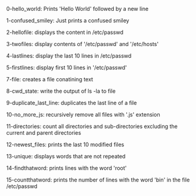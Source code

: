 0-hello_world: Prints 'Hello World' followed by a new line
 
1-confused_smiley: Just prints a confused smiley

2-hellofile: displays the content in /etc/passwd 

3-twofiles: display contents of '/etc/passwd' and '/etc/hosts'

4-lastlines: display the last 10 lines in /etc/passwd

5-firstlines: display first 10 lines in '/etc/passwd'

7-file: creates a file conatining text

8-cwd_state: write the output of ls -la to file

9-duplicate_last_line: duplicates the last line of a file

10-no_more_js: recursively remove all files with '.js' extension

11-directories: count all directories and sub-directories excluding the current and parent directories

12-newest_files: prints the last 10 modified files

13-unique: displays words that are not repeated

14-findthatword: prints lines with the word 'root'

15-countthatword: prints the number of lines with the word 'bin' in the file /etc/passwd

